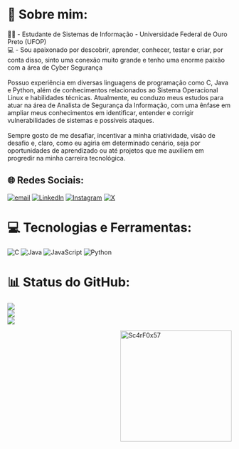 # 💫 Sobre mim:
👨‍💻 - Estudante de Sistemas de Informação - Universidade Federal de Ouro Preto (UFOP)<br>💻 - Sou apaixonado por descobrir, aprender, conhecer, testar e criar, por conta disso, sinto uma conexão muito grande e tenho uma enorme paixão com a área de Cyber Segurança<br><br>Possuo experiência em diversas linguagens de programação como C, Java e Python, além de conhecimentos relacionados ao Sistema Operacional Linux e habilidades técnicas. Atualmente, eu conduzo meus estudos para atuar na área de Analista de Segurança da Informação, com uma ênfase em ampliar meus conhecimentos em identificar, entender e corrigir vulnerabilidades de sistemas e possíveis ataques.<br><br>Sempre gosto de me desafiar, incentivar a minha criatividade, visão de desafio e, claro, como eu agiria em determinado cenário, seja por oportunidades de aprendizado ou até projetos que me auxiliem em progredir na minha carreira tecnológica.


## 🌐 Redes Sociais:
[![email](https://img.shields.io/badge/Email-D14836?logo=gmail&logoColor=white)](mailto:davi.abner57@gmail.com) [![LinkedIn](https://img.shields.io/badge/LinkedIn-%230077B5.svg?logo=linkedin&logoColor=white)](https://linkedin.com/in/daviabner57) [![Instagram](https://img.shields.io/badge/Instagram-%23E4405F.svg?logo=Instagram&logoColor=white)](https://instagram.com/davizim_abner)  [![X](https://img.shields.io/badge/X-black.svg?logo=X&logoColor=white)](https://x.com/davisonzinho)

# 💻 Tecnologias e Ferramentas:
![C](https://img.shields.io/badge/c-%2300599C.svg?style=for-the-badge&logo=c&logoColor=white) ![Java](https://img.shields.io/badge/java-%23ED8B00.svg?style=for-the-badge&logo=openjdk&logoColor=white) ![JavaScript](https://img.shields.io/badge/javascript-%23323330.svg?style=for-the-badge&logo=javascript&logoColor=%23F7DF1E) ![Python](https://img.shields.io/badge/python-3670A0?style=for-the-badge&logo=python&logoColor=ffdd54)
# 📊 Status do GitHub:
![](https://github-readme-stats.vercel.app/api?username=Davizitos57&theme=transparent&hide_border=true&include_all_commits=true&count_private=false)<br/>
![](https://nirzak-streak-stats.vercel.app/?user=Davizitos57&theme=transparent&hide_border=true)<br/>
![](https://github-readme-stats.vercel.app/api/top-langs/?username=Davizitos57&theme=transparent&hide_border=true&include_all_commits=true&count_private=false&layout=compact)

<div> 
  <img align="right" alt="Sc4rF0x57" width = "250" src = "https://github.com/user-attachments/assets/e6afd66c-3700-4044-bad0-121cec553638">
</div>

